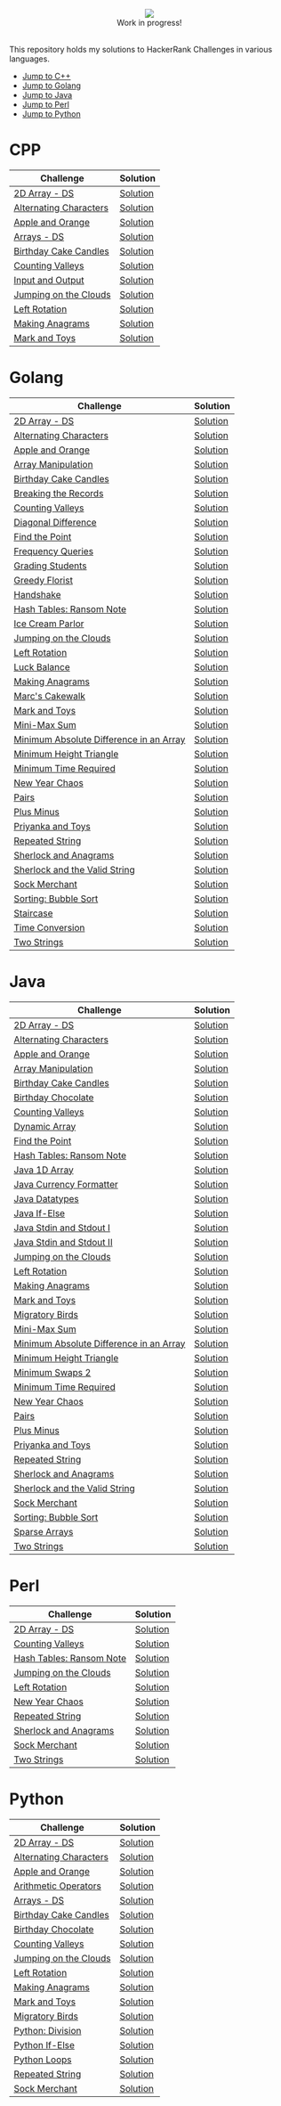 <p align="center">
  <img src="https://i.imgur.com/gNY4w2P.png"><br>
  Work in progress!
  </p>

\
This repository holds my solutions to HackerRank Challenges in various languages.

* [Jump to C++](#cpp)
* [Jump to Golang](#golang)
* [Jump to Java](#java)
* [Jump to Perl](#perl)
* [Jump to Python](#python)

# CPP
| Challenge | Solution |
| --------- | -------- |
| [2D Array - DS](https://www.hackerrank.com/challenges/2d-array) | [Solution](https://github.com/cctay/HackerRank-Solutions/blob/master/C%2B%2B/2D%20Array%20-%20DS.cpp) |
| [Alternating Characters](https://www.hackerrank.com/challenges/alternating-characters) | [Solution](https://github.com/cctay/HackerRank-Solutions/blob/master/C%2B%2B/Alternating%20Characters.cpp) |
| [Apple and Orange](https://www.hackerrank.com/challenges/apple-and-orange) | [Solution](https://github.com/cctay/HackerRank-Solutions/blob/master/C%2B%2B/Apple%20and%20Orange) |
| [Arrays - DS](https://www.hackerrank.com/challenges/arrays-ds) | [Solution](https://github.com/cctay/HackerRank-Solutions/blob/master/C%2B%2B/Arrays%20-%20DS) |
| [Birthday Cake Candles](https://www.hackerrank.com/challenges/birthday-cake-candles) | [Solution](https://github.com/cctay/HackerRank-Solutions/blob/master/C%2B%2B/Birthday%20Cake%20Candles.cpp) |
| [Counting Valleys](https://www.hackerrank.com/challenges/counting-valleys) | [Solution](https://github.com/cctay/HackerRank-Solutions/blob/master/C%2B%2B/Counting%20Valleys.cpp) |
| [Input and Output](https://www.hackerrank.com/challenges/cpp-input-and-output) | [Solution](https://github.com/cctay/HackerRank-Solutions/blob/master/C%2B%2B/Input%20and%20Output.cpp) |
| [Jumping on the Clouds](https://www.hackerrank.com/challenges/jumping-on-the-clouds) | [Solution](https://github.com/cctay/HackerRank-Solutions/blob/master/C%2B%2B/Jumping%20on%20the%20Clouds.cpp) |
| [Left Rotation](https://www.hackerrank.com/challenges/array-left-rotation) | [Solution](https://github.com/cctay/HackerRank-Solutions/blob/master/C%2B%2B/Left%20Rotation.cpp) |
| [Making Anagrams](https://www.hackerrank.com/challenges/making-anagrams) | [Solution](https://github.com/cctay/HackerRank-Solutions/blob/master/C%2B%2B/Making%20Anagrams.cpp) |
| [Mark and Toys](https://www.hackerrank.com/challenges/mark-and-toys) | [Solution](https://github.com/cctay/HackerRank-Solutions/blob/master/C%2B%2B/Mark%20and%20Toys.cpp) |

# Golang
| Challenge | Solution |
| --------- | -------- |
| [2D Array - DS](https://www.hackerrank.com/challenges/2d-array) | [Solution](https://github.com/cctay/HackerRank-Solutions/blob/master/Golang/2D%20Array%20-%20DS.go) |
| [Alternating Characters](https://www.hackerrank.com/challenges/alternating-characters) | [Solution](https://github.com/cctay/HackerRank-Solutions/blob/master/Golang/Alternating%20Characters.go) |
| [Apple and Orange](https://www.hackerrank.com/challenges/apple-and-orange) | [Solution](https://github.com/cctay/HackerRank-Solutions/blob/master/Golang/Apple%20and%20Orange.go) |
| [Array Manipulation](https://www.hackerrank.com/challenges/crush) | [Solution](https://github.com/cctay/HackerRank-Solutions/blob/master/Golang/Array%20Manipulation.go) |
| [Birthday Cake Candles](https://www.hackerrank.com/challenges/birthday-cake-candles) | [Solution](https://github.com/cctay/HackerRank-Solutions/blob/master/Golang/Birthday%20Cake%20Candles.go) |
| [Breaking the Records](https://www.hackerrank.com/challenges/breaking-best-and-worst-records) | [Solution](https://github.com/cctay/HackerRank-Solutions/blob/master/Golang/Breaking%20The%20Records.go) |
| [Counting Valleys](https://www.hackerrank.com/challenges/counting-valleys) | [Solution](https://github.com/cctay/HackerRank-Solutions/blob/master/Golang/Counting%20Valleys.go) |
| [Diagonal Difference](https://www.hackerrank.com/challenges/diagonal-difference) | [Solution](https://github.com/cctay/HackerRank-Solutions/blob/master/Golang/Diagonal%20Difference.go) |
| [Find the Point](https://www.hackerrank.com/challenges/find-point) | [Solution](https://github.com/cctay/HackerRank-Solutions/blob/master/Golang/Find%20The%20Point.go) |
| [Frequency Queries](https://www.hackerrank.com/challenges/frequency-queries) | [Solution](https://github.com/cctay/HackerRank-Solutions/blob/master/Golang/Frequency%20Queries.go) |
| [Grading Students](https://www.hackerrank.com/challenges/grading) | [Solution](https://github.com/cctay/HackerRank-Solutions/blob/master/Golang/Grading%20Students.go) |
| [Greedy Florist](https://www.hackerrank.com/challenges/greedy-florist) | [Solution](https://github.com/cctay/HackerRank-Solutions/blob/master/Golang/Greedy%20Florist.go) |
| [Handshake](https://www.hackerrank.com/challenges/handshake) | [Solution](https://github.com/cctay/HackerRank-Solutions/blob/master/Golang/Handshake.go) |
| [Hash Tables: Ransom Note](https://www.hackerrank.com/challenges/ctci-ransom-note) | [Solution](https://github.com/cctay/HackerRank-Solutions/blob/master/Golang/Ransom%20Note.go) |
| [Ice Cream Parlor](https://www.hackerrank.com/challenges/icecream-parlor) | [Solution](https://github.com/cctay/HackerRank-Solutions/blob/master/Golang/Ice%20Cream%20Parlor.go) |
| [Jumping on the Clouds](https://www.hackerrank.com/challenges/jumping-on-the-clouds) | [Solution](https://github.com/cctay/HackerRank-Solutions/blob/master/Golang/Jumping%20on%20the%20Clouds.go) |
| [Left Rotation](https://www.hackerrank.com/challenges/array-left-rotation) | [Solution](https://github.com/cctay/HackerRank-Solutions/blob/master/Golang/Left%20Rotation.go) |
| [Luck Balance](https://www.hackerrank.com/challenges/luck-balance) | [Solution](https://github.com/cctay/HackerRank-Solutions/blob/master/Golang/Luck%20Balance.go) |
| [Making Anagrams](https://www.hackerrank.com/challenges/making-anagrams) | [Solution](https://github.com/cctay/HackerRank-Solutions/blob/master/Golang/Making%20Anagrams.go) |
| [Marc's Cakewalk](https://www.hackerrank.com/challenges/marcs-cakewalk) | [Solution](https://github.com/cctay/HackerRank-Solutions/blob/master/Golang/Marc's%20Cakewalk.go) |
| [Mark and Toys](https://www.hackerrank.com/challenges/mark-and-toys) | [Solution](https://github.com/cctay/HackerRank-Solutions/blob/master/Golang/Mark%20and%20Toys.go) |
| [Mini-Max Sum](https://www.hackerrank.com/challenges/mini-max-sum) | [Solution](https://github.com/cctay/HackerRank-Solutions/blob/master/Golang/Min%20Max%20Sum.go) |
| [Minimum Absolute Difference in an Array](https://www.hackerrank.com/challenges/minimum-absolute-difference-in-an-array) | [Solution](https://github.com/cctay/HackerRank-Solutions/blob/master/Golang/Minimum%20Absolute%20Difference%20in%20Array.go) |
| [Minimum Height Triangle](https://www.hackerrank.com/challenges/lowest-triangle) | [Solution](https://github.com/cctay/HackerRank-Solutions/blob/master/Golang/Minimum%20Height%20Triangle.go) |
| [Minimum Time Required](https://www.hackerrank.com/challenges/minimum-time-required) | [Solution](https://github.com/cctay/HackerRank-Solutions/blob/master/Golang/Minimum%20Time%20Required.go) |
| [New Year Chaos](https://www.hackerrank.com/challenges/new-year-chaos) | [Solution](https://github.com/cctay/HackerRank-Solutions/blob/master/Golang/New%20Year%20Chaos.go) |
| [Pairs](https://www.hackerrank.com/challenges/pairs) | [Solution](https://github.com/cctay/HackerRank-Solutions/blob/master/Golang/Pairs.go) |
| [Plus Minus](https://www.hackerrank.com/challenges/plus-minus) | [Solution](https://github.com/cctay/HackerRank-Solutions/blob/master/Golang/Plus%20Minus.go) |
| [Priyanka and Toys](https://www.hackerrank.com/challenges/priyanka-and-toys) | [Solution](https://github.com/cctay/HackerRank-Solutions/blob/master/Golang/Priyanka%20and%20Toys.go) |
| [Repeated String](https://www.hackerrank.com/challenges/repeated-string) | [Solution](https://github.com/cctay/HackerRank-Solutions/blob/master/Golang/Repeated%20String.go) |
| [Sherlock and Anagrams](https://www.hackerrank.com/challenges/sherlock-and-anagrams) | [Solution](https://github.com/cctay/HackerRank-Solutions/blob/master/Golang/Sherlock%20and%20Anagrams.go) |
| [Sherlock and the Valid String](https://www.hackerrank.com/challenges/sherlock-and-valid-string) | [Solution](https://github.com/cctay/HackerRank-Solutions/blob/master/Golang/Sherlock%20and%20the%20Valid%20String.go) |
| [Sock Merchant](https://www.hackerrank.com/challenges/sock-merchant) | [Solution](https://github.com/cctay/HackerRank-Solutions/blob/master/Golang/Sock%20Merchant.go) |
| [Sorting: Bubble Sort](https://www.hackerrank.com/challenges/ctci-bubble-sort) | [Solution](https://github.com/cctay/HackerRank-Solutions/blob/master/Golang/Sorting:%20Bubble%20Sort.go) |
| [Staircase](https://www.hackerrank.com/challenges/staircase) | [Solution](https://github.com/cctay/HackerRank-Solutions/blob/master/Golang/Staircase.go) |
| [Time Conversion](https://www.hackerrank.com/challenges/time-conversion) | [Solution](https://github.com/cctay/HackerRank-Solutions/blob/master/Golang/Time%20Conversion.go) |
| [Two Strings](https://www.hackerrank.com/challenges/two-strings) | [Solution](https://github.com/cctay/HackerRank-Solutions/blob/master/Golang/Two%20Strings.go) |

# Java
| Challenge | Solution |
| --------- | -------- |
| [2D Array - DS](https://www.hackerrank.com/challenges/2d-array) | [Solution](https://github.com/cctay/HackerRank-Solutions/blob/master/Java/2D%20Array%20-%20DS.java) |
| [Alternating Characters](https://www.hackerrank.com/challenges/alternating-characters) | [Solution](https://github.com/cctay/HackerRank-Solutions/blob/master/Java/Alternating%20Characters.java) |
| [Apple and Orange](https://www.hackerrank.com/challenges/apple-and-orange) | [Solution](https://github.com/cctay/HackerRank-Solutions/blob/master/Java/Apple%20and%20Orange.java) |
| [Array Manipulation](https://www.hackerrank.com/challenges/crush) | [Solution](https://github.com/cctay/HackerRank-Solutions/blob/master/Java/Array%20Manipulation.java) |
| [Birthday Cake Candles](https://www.hackerrank.com/challenges/birthday-cake-candles) | [Solution](https://github.com/cctay/HackerRank-Solutions/blob/master/Java/Birthday%20Cake%20Candles.java) |
| [Birthday Chocolate](https://www.hackerrank.com/challenges/the-birthday-bar) | [Solution](https://github.com/cctay/HackerRank-Solutions/blob/master/Java/Birthday%20Chocolate.java) |
| [Counting Valleys](https://www.hackerrank.com/challenges/counting-valleys) | [Solution](https://github.com/cctay/HackerRank-Solutions/blob/master/Java/Counting%20Valleys.java) |
| [Dynamic Array](https://www.hackerrank.com/challenges/dynamic-array) | [Solution](https://github.com/cctay/HackerRank-Solutions/blob/master/Java/Dynamic%20Array.java) |
| [Find the Point](https://www.hackerrank.com/challenges/find-point) | [Solution](https://github.com/cctay/HackerRank-Solutions/blob/master/Java/Find%20The%20Point.java) |
| [Hash Tables: Ransom Note](https://www.hackerrank.com/challenges/ctci-ransom-note) | [Solution](https://github.com/cctay/HackerRank-Solutions/blob/master/Java/Ransom%20Note.java) |
| [Java 1D Array](https://www.hackerrank.com/challenges/java-1d-array-introduction) | [Solution](https://github.com/cctay/HackerRank-Solutions/blob/master/Java/Java%201D%20Array.java) |
| [Java Currency Formatter](https://www.hackerrank.com/challenges/java-currency-formatter) | [Solution](https://github.com/cctay/HackerRank-Solutions/blob/master/Java/Java%20Currency%20Formatter.java) |
| [Java Datatypes](https://www.hackerrank.com/challenges/java-datatypes) | [Solution](https://github.com/cctay/HackerRank-Solutions/blob/master/Java/Java%20Datatypes.java) |
| [Java If-Else](https://www.hackerrank.com/challenges/java-if-else) | [Solution](https://github.com/cctay/HackerRank-Solutions/blob/master/Java/Java%20If-Else.java) |
| [Java Stdin and Stdout I](https://www.hackerrank.com/challenges/java-stdin-and-stdout-1) | [Solution](https://github.com/cctay/HackerRank-Solutions/blob/master/Java/Java%20Stdin%20and%20Stdout%20I.java) |
| [Java Stdin and Stdout II](https://www.hackerrank.com/challenges/java-stdin-stdout) | [Solution](https://github.com/cctay/HackerRank-Solutions/blob/master/Java/Java%20Stdin%20and%20Stdout%20II.java) |
| [Jumping on the Clouds](https://www.hackerrank.com/challenges/jumping-on-the-clouds) | [Solution](https://github.com/cctay/HackerRank-Solutions/blob/master/Java/Jumping%20on%20the%20Clouds.java) |
| [Left Rotation](https://www.hackerrank.com/challenges/array-left-rotation) | [Solution](https://github.com/cctay/HackerRank-Solutions/blob/master/Java/Left%20Rotation.java) |
| [Making Anagrams](https://www.hackerrank.com/challenges/making-anagrams) | [Solution](https://github.com/cctay/HackerRank-Solutions/blob/master/Java/Making%20Anagrams.java) |
| [Mark and Toys](https://www.hackerrank.com/challenges/mark-and-toys) | [Solution](https://github.com/cctay/HackerRank-Solutions/blob/master/Java/Mark%20and%20Toys.java) |
| [Migratory Birds](https://www.hackerrank.com/challenges/migratory-birds) | [Solution](https://github.com/cctay/HackerRank-Solutions/blob/master/Java/Migratory%20Birds.java) |
| [Mini-Max Sum](https://www.hackerrank.com/challenges/mini-max-sum) | [Solution](https://github.com/cctay/HackerRank-Solutions/blob/master/Java/Mini-Max%20Sum.java) |
| [Minimum Absolute Difference in an Array](https://www.hackerrank.com/challenges/minimum-absolute-difference-in-an-array) | [Solution](https://github.com/cctay/HackerRank-Solutions/blob/master/Java/Minimum%20Absolute%20Difference%20in%20an%20Array.java) |
| [Minimum Height Triangle](https://www.hackerrank.com/challenges/lowest-triangle) | [Solution](https://github.com/cctay/HackerRank-Solutions/blob/master/Java/Minimum%20Height%20Triangle.java) |
| [Minimum Swaps 2](https://www.hackerrank.com/challenges/minimum-swaps-2) | [Solution](https://github.com/cctay/HackerRank-Solutions/blob/master/Java/Minimum%20Swaps%202.java) |
| [Minimum Time Required](https://www.hackerrank.com/challenges/minimum-time-required) | [Solution](https://github.com/cctay/HackerRank-Solutions/blob/master/Java/Minimum%20Time%20Required) |
| [New Year Chaos](https://www.hackerrank.com/challenges/new-year-chaos) | [Solution](https://github.com/cctay/HackerRank-Solutions/blob/master/Java/New%20Year%20Chaos.java) |
| [Pairs](https://www.hackerrank.com/challenges/pairs) | [Solution](https://github.com/cctay/HackerRank-Solutions/blob/master/Java/Pairs.java) |
| [Plus Minus](https://www.hackerrank.com/challenges/plus-minus) | [Solution](https://github.com/cctay/HackerRank-Solutions/blob/master/Java/Plus%20Minus.java) |
| [Priyanka and Toys](https://www.hackerrank.com/challenges/priyanka-and-toys) | [Solution](https://github.com/cctay/HackerRank-Solutions/blob/master/Java/Priyanka%20and%20Toys.java) |
| [Repeated String](https://www.hackerrank.com/challenges/repeated-string) | [Solution](https://github.com/cctay/HackerRank-Solutions/blob/master/Java/Repeated%20String.java) |
| [Sherlock and Anagrams](https://www.hackerrank.com/challenges/sherlock-and-anagrams) | [Solution](https://github.com/cctay/HackerRank-Solutions/blob/master/Java/Sherlock%20and%20Anagrams.java) |
| [Sherlock and the Valid String](https://www.hackerrank.com/challenges/sherlock-and-valid-string) | [Solution](https://github.com/cctay/HackerRank-Solutions/blob/master/Java/Sherlock%20and%20the%20Valid%20String.java) |
| [Sock Merchant](https://www.hackerrank.com/challenges/sock-merchant) | [Solution](https://github.com/cctay/HackerRank-Solutions/blob/master/Java/Sock%20Merchant.java) |
| [Sorting: Bubble Sort](https://www.hackerrank.com/challenges/ctci-bubble-sort) | [Solution](https://github.com/cctay/HackerRank-Solutions/blob/master/Java/Bubble%20Sort.java) |
| [Sparse Arrays](https://www.hackerrank.com/challenges/sparse-arrays) | [Solution](https://github.com/cctay/HackerRank-Solutions/blob/master/Java/Sparse%20Arrays.java) |
| [Two Strings](https://www.hackerrank.com/challenges/two-strings) | [Solution](https://github.com/cctay/HackerRank-Solutions/blob/master/Java/Two%20Strings.java) |

# Perl
| Challenge | Solution |
| --------- | -------- |
| [2D Array - DS](https://www.hackerrank.com/challenges/2d-array) | [Solution](https://github.com/cctay/HackerRank-Solutions/blob/master/Perl/2D%20Array%20-%20DS.pl) |
| [Counting Valleys](https://www.hackerrank.com/challenges/counting-valleys) | [Solution](https://github.com/cctay/HackerRank-Solutions/blob/master/Perl/Counting%20Valleys.pl) |
| [Hash Tables: Ransom Note](https://www.hackerrank.com/challenges/ctci-ransom-note) | [Solution](https://github.com/cctay/HackerRank-Solutions/blob/master/Perl/Ransom%20Note.pl) |
| [Jumping on the Clouds](https://www.hackerrank.com/challenges/jumping-on-the-clouds) | [Solution](https://github.com/cctay/HackerRank-Solutions/blob/master/Perl/Jumping%20on%20the%20Clouds.pl) |
| [Left Rotation](https://www.hackerrank.com/challenges/array-left-rotation) | [Solution](https://github.com/cctay/HackerRank-Solutions/blob/master/Perl/Left%20Rotation.pl) |
| [New Year Chaos](https://www.hackerrank.com/challenges/new-year-chaos) | [Solution](https://github.com/cctay/HackerRank-Solutions/blob/master/Perl/New%20Year%20Chaos.pl) |
| [Repeated String](https://www.hackerrank.com/challenges/repeated-string) | [Solution](https://github.com/cctay/HackerRank-Solutions/blob/master/Perl/Repeated%20String.pl) |
| [Sherlock and Anagrams](https://www.hackerrank.com/challenges/sherlock-and-anagrams) | [Solution](https://github.com/cctay/HackerRank-Solutions/blob/master/Perl/Sherlock%20and%20Anagrams.pl) |
| [Sock Merchant](https://www.hackerrank.com/challenges/sock-merchant) | [Solution](https://github.com/cctay/HackerRank-Solutions/blob/master/Perl/Sock%20Merchant.pl) |
| [Two Strings](https://www.hackerrank.com/challenges/two-strings) | [Solution](https://github.com/cctay/HackerRank-Solutions/blob/master/Perl/Two%20Strings.pl) |

# Python
| Challenge | Solution |
| --------- | -------- |
| [2D Array - DS](https://www.hackerrank.com/challenges/2d-array) | [Solution](https://github.com/cctay/HackerRank-Solutions/blob/master/Python/2D%20Array%20-%20DS.py) |
| [Alternating Characters](https://www.hackerrank.com/challenges/alternating-characters) | [Solution](https://github.com/cctay/HackerRank-Solutions/blob/master/Python/Alternating%20Characters.py) |
| [Apple and Orange](https://www.hackerrank.com/challenges/apple-and-orange) | [Solution](https://github.com/cctay/HackerRank-Solutions/blob/master/Python/Apple%20and%20Orange.py) |
| [Arithmetic Operators](https://www.hackerrank.com/challenges/python-arithmetic-operators) | [Solution](https://github.com/cctay/HackerRank-Solutions/blob/master/Python/Arithmetic%20Operators.py) |
| [Arrays - DS](https://www.hackerrank.com/challenges/arrays-ds) | [Solution](https://github.com/cctay/HackerRank-Solutions/blob/master/Python/Arrays%20-%20DS.py) |
| [Birthday Cake Candles](https://www.hackerrank.com/challenges/birthday-cake-candles) | [Solution](https://github.com/cctay/HackerRank-Solutions/blob/master/Python/Birthday%20Cake%20Candles.py) |
| [Birthday Chocolate](https://www.hackerrank.com/challenges/the-birthday-bar) | [Solution](https://github.com/cctay/HackerRank-Solutions/blob/master/Python/Birthday%20Chocolate.py) |
| [Counting Valleys](https://www.hackerrank.com/challenges/counting-valleys) | [Solution](https://github.com/cctay/HackerRank-Solutions/blob/master/Python/Counting%20Valleys.py) |
| [Jumping on the Clouds](https://www.hackerrank.com/challenges/jumping-on-the-clouds) | [Solution](https://github.com/cctay/HackerRank-Solutions/blob/master/Python/Jumping%20on%20the%20Clouds.py) |
| [Left Rotation](https://www.hackerrank.com/challenges/array-left-rotation) | [Solution](https://github.com/cctay/HackerRank-Solutions/blob/master/Python/Left%20Rotation.py) |
| [Making Anagrams](https://www.hackerrank.com/challenges/making-anagrams) | [Solution](https://github.com/cctay/HackerRank-Solutions/blob/master/Python/Making%20Anagrams.py) |
| [Mark and Toys](https://www.hackerrank.com/challenges/mark-and-toys) | [Solution](https://github.com/cctay/HackerRank-Solutions/blob/master/Python/Mark%20and%20Toys.py) |
| [Migratory Birds](https://www.hackerrank.com/challenges/migratory-birds) | [Solution](https://github.com/cctay/HackerRank-Solutions/blob/master/Python/Migratory%20Birds.py) |
| [Python: Division](https://www.hackerrank.com/challenges/python-division) | [Solution](https://github.com/cctay/HackerRank-Solutions/blob/master/Python/Python%20Division.py) |
| [Python If-Else](https://www.hackerrank.com/challenges/py-if-else) | [Solution](https://github.com/cctay/HackerRank-Solutions/blob/master/Python/Python%20If-Else.py) |
| [Python Loops](https://www.hackerrank.com/challenges/python-loops) | [Solution](https://github.com/cctay/HackerRank-Solutions/blob/master/Python/Loops.py) |
| [Repeated String](https://www.hackerrank.com/challenges/repeated-string) | [Solution](https://github.com/cctay/HackerRank-Solutions/blob/master/Python/Repeated%20String.py) |
| [Sock Merchant](https://www.hackerrank.com/challenges/sock-merchant) | [Solution](https://github.com/cctay/HackerRank-Solutions/blob/master/Python/Sock%20Merchant.py) |
